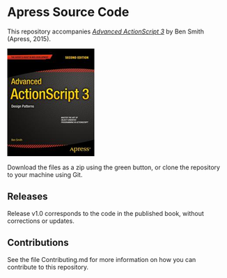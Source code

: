 # Apress Source Code

This repository accompanies [*Advanced ActionScript 3*](http://www.apress.com/9781484206720) by Ben Smith (Apress, 2015).

![Cover image](9781484206720.jpg)

Download the files as a zip using the green button, or clone the repository to your machine using Git.

## Releases

Release v1.0 corresponds to the code in the published book, without corrections or updates.

## Contributions

See the file Contributing.md for more information on how you can contribute to this repository.
